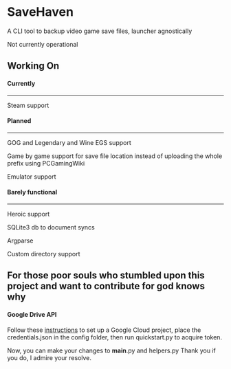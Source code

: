 # SaveHaven
A CLI tool to backup video game save files, launcher agnostically

Not currently operational

## Working On

#### Currently
--------------
Steam support

#### Planned
------------
GOG and Legendary and Wine EGS support

Game by game support for save file location instead of uploading the whole prefix using PCGamingWiki

Emulator support

#### Barely functional
----------------------
Heroic support

SQLite3 db to document syncs

Argparse

Custom directory support

## For those poor souls who stumbled upon this project and want to contribute for god knows why

#### Google Drive API
Follow these [instructions](https://developers.google.com/drive/api/quickstart/python) to set up a Google Cloud project, place the credentials.json in the config folder, then run quickstart.py to acquire token.

Now, you can make your changes to __main__.py and helpers.py
Thank you if you do, I admire your resolve.
